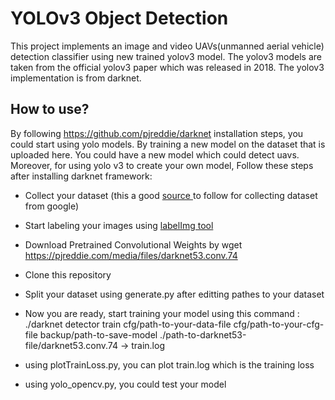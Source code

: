 # YOLOv3 Object Detection

This project implements an image and video UAVs(unmanned aerial vehicle) detection classifier using new trained yolov3 model. The yolov3 models are taken from the official yolov3 paper which was released in 2018. The yolov3 implementation is from darknet.

## How to use?

By following https://github.com/pjreddie/darknet installation steps, you could start using yolo models. By training a new model on the dataset that is uploaded here. You could have a new model which could detect uavs. Moreover, for using yolo v3 to create your own model, Follow these steps after installing darknet framework:

- Collect your dataset (this a good [source ](https://www.pyimagesearch.com/2017/12/04/how-to-create-a-deep-learning-dataset-using-google-images/)to follow for collecting dataset from google)
- Start labeling your images using [labelImg tool](https://github.com/tzutalin/labelImg)
- Download Pretrained Convolutional Weights by wget https://pjreddie.com/media/files/darknet53.conv.74
- Clone this repository
- Split your dataset using generate.py after editting pathes to your dataset
- Now you are ready, start training your model using this command :
 ./darknet detector train cfg/path-to-your-data-file cfg/path-to-your-cfg-file backup/path-to-save-model ./path-to-darknet53-file/darknet53.conv.74 -> train.log
 
 
 - using plotTrainLoss.py, you can plot train.log which is the training loss
 - using yolo_opencv.py, you could test your model 

